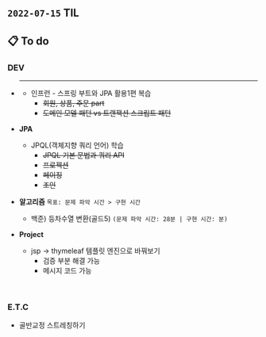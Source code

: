 ## `2022-07-15` TIL

## 📋 To do

### DEV
+ ****
  + 인프런 - 스프링 부트와 JPA 활용1편 복습
    + ~~회원, 상품, 주문 part~~
    + ~~도메인 모델 패턴 vs 트랜잭션 스크립트 패턴~~
    
+ **JPA**
  + JPQL(객체지향 쿼리 언어) 학습
    + ~~JPQL 기본 문법과 쿼리 API~~
    + ~~프로젝션~~
    + ~~페이징~~
    + ~~조인~~

+ **알고리즘** `목표: 문제 파악 시간 > 구현 시간`
  + 백준) 등차수열 변환(골드5) `(문제 파악 시간: 28분 | 구현 시간: 분)`
    
+ **Project**
  + jsp -> thymeleaf 템플릿 엔진으로 바꿔보기
    + 검증 부분 해결 가능
    + 메시지 코드 가능
  
<br>

### E.T.C
+ 골반교정 스트레칭하기